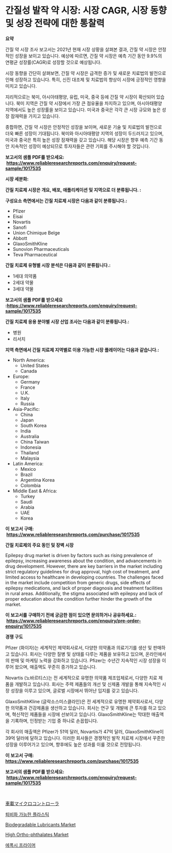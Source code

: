 <p><h1>간질성 발작 약 시장: 시장 CAGR, 시장 동향 및 성장 전략에 대한 통찰력</h1></p><p><strong>요약</strong></p>
<p><p>간질 약 시장 조사 보고서는 2021년 현재 시장 상황을 살펴본 결과, 간질 약 시장은 안정적인 성장을 보이고 있습니다. 예상에 따르면, 간질 약 시장은 예측 기간 동안 9.9%의 연평균 성장률(CAGR)로 성장할 것으로 예상됩니다.</p><p>시장 동향을 간단히 살펴보면, 간질 약 시장은 급격한 증가 및 새로운 치료법의 발전으로 인해 성장하고 있습니다. 특히, 신진 대조제 및 치료법의 향상이 시장에 긍정적인 영향을 미치고 있습니다.</p><p>지리적으로는 북미, 아시아태평양, 유럽, 미국, 중국 등에 간질 약 시장이 확산되어 있습니다. 북미 지역은 간질 약 시장에서 가장 큰 점유율을 차지하고 있으며, 아시아태평양 지역에서도 높은 성장률을 보이고 있습니다. 미국과 중국은 각각 큰 시장 규모와 높은 성장 잠재력을 가지고 있습니다.</p><p>종합하면, 간질 약 시장은 안정적인 성장을 보이며, 새로운 기술 및 치료법의 발전으로 더욱 빠른 성장이 기대됩니다. 북미와 아시아태평양 지역의 성장이 두드러지고 있으며, 미국과 중국은 특히 높은 성장 잠재력을 갖고 있습니다. 해당 시장은 향후 예측 기간 동안 지속적인 성장이 예상되므로 투자자들은 관련 기회를 주시해야 할 것입니다.</p></p>
<p><strong>보고서의 샘플 PDF를 받으세요: &nbsp;<a href="https://www.reliableresearchreports.com/enquiry/request-sample/1017535">https://www.reliableresearchreports.com/enquiry/request-sample/1017535</a></strong></p>
<p><strong>시장 세분화:</strong></p>
<p><strong> 간질 치료제 시장은 개요, 배포, 애플리케이션 및 지역으로 더 분류됩니다. :</strong></p>
<p><strong>구성요소 측면에서는 간질 치료제 시장은 다음과 같이 분류됩니다.:</strong></p>
<p><ul><li>Pfizer</li><li>Eisai</li><li>Novartis</li><li>Sanofi</li><li>Union Chimique Belge</li><li>Abbott</li><li>GlaxoSmithKline</li><li>Sunovion Pharmaceuticals</li><li>Teva Pharmaceutical</li></ul></p>
<p><strong> 간질 치료제 유형별 시장 분석은 다음과 같이 분류됩니다.:</strong></p>
<p><ul><li>1세대 의약품</li><li>2세대 약물</li><li>3세대 약물</li></ul></p>
<p><strong>보고서의 샘플 PDF를 받으세요 :<a href="https://www.reliableresearchreports.com/enquiry/request-sample/1017535">https://www.reliableresearchreports.com/enquiry/request-sample/1017535</a></strong></p>
<p><strong> 간질 치료제 응용 분야별 시장 산업 조사는 다음과 같이 분류됩니다.:</strong></p>
<p><ul><li>병원</li><li>리서치</li></ul></p>
<p><strong>지역 측면에서 간질 치료제 지역별로 이용 가능한 시장 플레이어는 다음과 같습니다.:</strong></p>
<p><ul>
    <li>
        North America:
        <ul>
            <li>United States</li>
            <li>Canada</li>
        </ul>
    </li>
    <li>
        Europe:
        <ul>
            <li>Germany</li>
            <li>France</li>
            <li>U.K.</li>
            <li>Italy</li>
            <li>Russia</li>
        </ul>
    </li>
    <li>
        Asia-Pacific:
        <ul>
            <li>China</li>
            <li>Japan</li>
            <li>South Korea</li>
            <li>India</li>
            <li>Australia</li>
            <li>China Taiwan</li>
            <li>Indonesia</li>
            <li>Thailand</li>
            <li>Malaysia</li>
        </ul>
    </li>
    <li>
        Latin America:
        <ul>
            <li>Mexico</li>
            <li>Brazil</li>
            <li>Argentina Korea</li>
            <li>Colombia</li>
        </ul>
    </li>
    <li>
        Middle East & Africa:
        <ul>
            <li>Turkey</li>
            <li>Saudi</li>
            <li>Arabia</li>
            <li>UAE</li>
            <li>Korea</li>
        </ul>
    </li>
    </ul></p>
<p><strong>이 보고서 구매: &nbsp;<a href="https://www.reliableresearchreports.com/purchase/1017535">https://www.reliableresearchreports.com/purchase/1017535</a></strong></p>
<p><strong>간질 치료제의 주요 동인 및 장벽 시장</strong></p>
<p><p>Epilepsy drug market is driven by factors such as rising prevalence of epilepsy, increasing awareness about the condition, and advancements in drug development. However, there are key barriers in the market including strict regulatory guidelines for drug approval, high cost of treatment, and limited access to healthcare in developing countries. The challenges faced in the market include competition from generic drugs, side effects of epilepsy medications, and lack of proper diagnosis and treatment facilities in rural areas. Additionally, the stigma associated with epilepsy and lack of proper education about the condition further hinder the growth of the market.</p></p>
<p><strong>이 보고서를 구매하기 전에 궁금한 점이 있으면 문의하거나 공유하세요.: &nbsp;<a href="https://www.reliableresearchreports.com/enquiry/pre-order-enquiry/1017535">https://www.reliableresearchreports.com/enquiry/pre-order-enquiry/1017535</a></strong></p>
<p><strong>경쟁 구도</strong></p>
<p><p>Pfizer (화이자)는 세계적인 제약회사로서, 다양한 의약품과 의료기기를 생산 및 판매하고 있습니다. 회사는 다양한 질병 및 상태를 다루는 제품을 보유하고 있으며, 온라인에서의 판매 및 마케팅 노력을 강화하고 있습니다. Pfizer는 수년간 지속적인 시장 성장을 이루어 왔으며, 매출액도 꾸준히 증가하고 있습니다.</p><p>Novartis (노바르티스)는 전 세계적으로 유명한 의약품 제조업체로서, 다양한 치료 제품을 개발하고 있습니다. 회사는 주력 제품들의 개선 및 신제품 개발을 통해 지속적인 시장 성장을 이루고 있으며, 글로벌 시장에서 뛰어난 입지를 갖고 있습니다.</p><p>GlaxoSmithKline (글락소스미스클라인)은 전 세계적으로 유명한 제약회사로서, 다양한 의약품과 건강제품을 생산하고 있습니다. 회사는 연구 및 개발에 큰 투자를 하고 있으며, 혁신적인 제품들을 시장에 선보이고 있습니다. GlaxoSmithKline는 막대한 매출액을 기록하며, 인정받는 기업 중 하나로 손꼽힙니다.</p><p>각 회사의 매출액은 Pfizer가 51억 달러, Novartis가 47억 달러, GlaxoSmithKline이 39억 달러에 달하고 있습니다. 이러한 회사들은 경쟁적인 발작 치료제 시장에서 꾸준한 성장을 이루어가고 있으며, 향후에도 높은 성과를 이룰 것으로 전망됩니다.</p></p>
<p><strong>이 보고서 구매: &nbsp; <a href="https://www.reliableresearchreports.com/purchase/1017535">https://www.reliableresearchreports.com/purchase/1017535</a></strong></p>
<p><strong>보고서의 샘플 PDF를 받으세요: &nbsp;<a href="https://www.reliableresearchreports.com/enquiry/request-sample/1017535">https://www.reliableresearchreports.com/enquiry/request-sample/1017535</a></strong><strong></strong></p>
<p>&nbsp;</p>
<p><p><a href="https://github.com/efcvopdgkdx128/Market-Research-Report-List-1/blob/main/6575966189221.md">車載マイクロコントローラ</a></p><p><a href="https://medium.com/@bentleemidoriestelle7o/%EA%B0%80%EB%8A%A5%ED%95%9C-%EC%A2%85%EB%A5%98%EC%9D%98-%ED%94%8C%EB%9D%BC%EC%8A%A4%ED%8B%B1-%EC%8B%9C%EC%9E%A5-%EB%8F%99%ED%96%A5-%EC%84%B1%EC%9E%A5-2024%EB%85%84%EB%B6%80%ED%84%B0-2031%EB%85%84%EA%B9%8C%EC%A7%80-%EC%98%88%EC%B8%A1%EB%90%9C-%EA%B2%83-a3888c8bbcb4">퇴비화 가능한 플라스틱</a></p><p><a href="https://forested-sushi-9b0.notion.site/Biodegradable-Lubricants-Market-Analysis-Examines-its-Scope-on-Growth-Opportunities-and-Forecasted--c77f07c42b09430c8d6682b711cbb79b">Biodegradable Lubricants Market</a></p><p><a href="https://summer-dogwood-3e9.notion.site/High-Ortho-phthalates-Market-Size-Share-Trends-Analysis-Report-By-Material-By-Type-By-End-user--9d81ee3c8b32490888a01589880dd042">High Ortho-phthalates Market</a></p><p><a href="https://github.com/fredrickeglers/Market-Research-Report-List-1/blob/main/9196615189127.md">에폭시 프라이머</a></p></p>